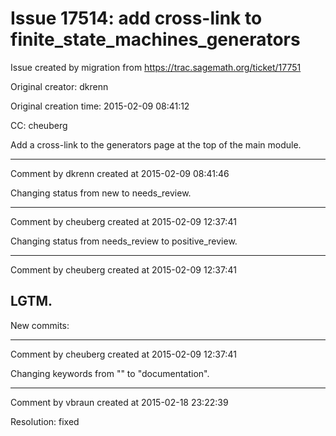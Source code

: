 # Issue 17514: add cross-link to finite_state_machines_generators

Issue created by migration from https://trac.sagemath.org/ticket/17751

Original creator: dkrenn

Original creation time: 2015-02-09 08:41:12

CC:  cheuberg

Add a cross-link to the generators page at the top of the main module.


---

Comment by dkrenn created at 2015-02-09 08:41:46

Changing status from new to needs_review.


---

Comment by cheuberg created at 2015-02-09 12:37:41

Changing status from needs_review to positive_review.


---

Comment by cheuberg created at 2015-02-09 12:37:41

LGTM.
----
New commits:


---

Comment by cheuberg created at 2015-02-09 12:37:41

Changing keywords from "" to "documentation".


---

Comment by vbraun created at 2015-02-18 23:22:39

Resolution: fixed
